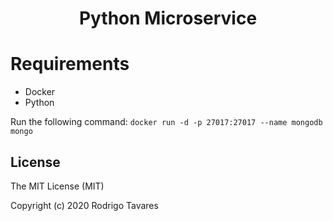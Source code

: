 <h1 align="center">
   Python Microservice
</h1>

# Requirements

- Docker
- Python

Run the following command: 
  `docker run -d -p 27017:27017 --name mongodb mongo`

## License
The MIT License (MIT)

Copyright (c) 2020 Rodrigo Tavares
